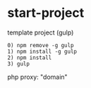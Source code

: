# start-project
template project (gulp)

	0) npm remove -g gulp
	1) npm install -g gulp
	2) npm install
	3) gulp
php
	proxy: "domain"
